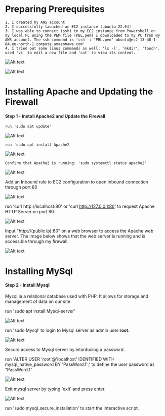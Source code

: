 # Preparing Prerequisites

    1. I created my AWS account
    2. I successfully launched an EC2 instance (ubuntu 22.04)
    3. I was able to connect (ssh) to my EC2 instance from Powershell on my local PC using the PEM file (PBL.pem) I downloaded to my PC from my AWS account. The ssh command is 'ssh -i "PBL.pem" ubuntu@ec2-13-48-1-84.eu-north-1.compute.amazonaws.com'
    4. I tried out some linus commands as well: 'ls -l', 'mkdir', 'touch', used 'vi' to edit a new file and 'cat' to view its content.

![Alt text](<Images/aws_ec2 instance.png>)

![Alt text](<Images/ec2 connect from powershell.png>)



# Installing Apache and Updating the Firewall

#### Step 1 - Install Apache2 and Update the Firewall
    run 'sudo apt update'
![Alt text](<Images/sudo apt update.png>)

    run 'sudo apt install Apache2
![Alt text](<Images/insatll apche2_1.png>)

    Confirm that Apache2 is running: 'sudo systemctl status apache2'
![Alt text](<Images/apache status.png>)


Add an Inbound rule to EC2 configuration to open inbound connection through port 80

![Alt text](<Images/inbound_port 80.png>)

run 'curl http://localhost:80' or 'curl http://127.0.0.1:80' to request Apache HTTP Server on port 80.

![Alt text](Images/curl_localhost.png)

Input "http://(public ip):80" on a web browser to access the Apache web server. The image below shows that the web server is running and is accessible through my firewall.

![Alt text](<Images/pub-ip_80 Apache.png>)



# Installing MySql
#### Step 2 - Install Mysql
Mysql ia a relational database used with PHP. It allows for storage and management of data on our site.

run 'sudo apt install Mysql-server'

![Alt text](<Images/install Mysql.png>)

run 'sudo Mysql' to login to Mysql server as admin user **root**.

![Alt text](Images/login_mysql.png)

Secure access to Mysql server by intorducing a password.

run 'ALTER USER 'root'@'localhost' IDENTIFIED WITH mysql_native_password BY 'PassWord.1';' to define the user password as "PassWord.1"

![Alt text](<Images/define mysql password.png>)

Exit mysql server by typing 'exit' and press enter.

![Alt text](<Images/exit mysql.png>)

run 'sudo mysql_secure_installation' to start the interactive script.

